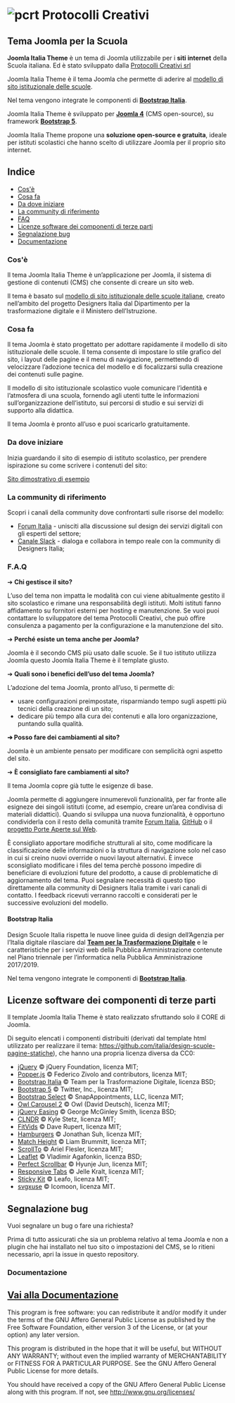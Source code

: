 # ![pcrt](https://avatars.githubusercontent.com/u/44270932?v=4 "pcrt") Protocolli Creativi
## Tema Joomla per la Scuola

**Joomla Italia Theme** è un tema di Joomla utilizzabile per i **siti internet** della Scuola italiana. Ed è stato sviluppato dalla [Protocolli Creativi srl](https://www.protocollicreativi.it)

Joomla Italia Theme è il tema Joomla che permette di aderire al [modello di sito istituzionale delle scuole](https://designers.italia.it/modello/scuole/).

Nel tema vengono integrate le componenti di [**Bootstrap Italia**](https://italia.github.io/bootstrap-italia/).

Joomla Italia Theme è sviluppato per [**Joomla 4**](https://www.joomla.org/) (CMS open-source), su framework [**Bootstrap 5**](https://getbootstrap.com/). 

Joomla Italia Theme propone una **soluzione open-source e gratuita**, ideale per istituti scolastici che hanno scelto di utilizzare Joomla per il proprio sito internet.

## **Indice**

- [Cos'è](#cosè)
- [Cosa fa](#cosa-fa)
- [Da dove iniziare](#da-dove-iniziare)
- [La community di riferimento](#la-community-di-riferimento)
- [FAQ](#faq)
- [Licenze software dei componenti di terze parti](#licenze-software-dei-componenti-di-terze-parti)
- [Segnalazione bug](#segnalazione-bug)
- [Documentazione](#documentazione)

### **Cos'è**
Il tema Joomla Italia Theme è un’applicazione per Joomla, il sistema di gestione di contenuti (CMS) che consente di creare un sito web. 

Il tema è basato sul [modello di sito istituzionale delle scuole italiane](https://designers.italia.it/modello/scuole/), creato nell’ambito del progetto Designers Italia dal Dipartimento per la trasformazione digitale e il Ministero dell’Istruzione.

### **Cosa fa**
Il tema Joomla è stato progettato per adottare rapidamente il modello di sito istituzionale delle scuole. Il tema consente di impostare lo stile grafico del sito, i layout delle pagine e il menu di navigazione, permettendo di velocizzare l’adozione tecnica del modello e di focalizzarsi sulla creazione dei contenuti sulle pagine.

Il modello di sito istituzionale scolastico vuole comunicare l’identità e l’atmosfera di una scuola, fornendo agli utenti tutte le informazioni sull’organizzazione dell’istituto, sui percorsi di studio e sui servizi di supporto alla didattica.

Il tema Joomla è pronto all’uso e puoi scaricarlo gratuitamente.

### **Da dove iniziare**
Inizia guardando il sito di esempio di istituto scolastico, per prendere ispirazione su come scrivere i contenuti del sito:

[Sito dimostrativo di esempio](https://jit.protocollicreativi.it)

### **La community di riferimento**
Scopri i canali della community dove confrontarti sulle risorse del modello:

-	[Forum Italia](https://forum.italia.it/) - unisciti alla discussione sul design dei servizi digitali con gli esperti del settore;
-	[Canale Slack](http://developersitalia.slack.com/messages/design-siti-scuole) - dialoga e collabora in tempo reale con la community di Designers Italia;

### **F.A.Q**
➔	**Chi gestisce il sito?**

L’uso del tema non impatta le modalità con cui viene abitualmente gestito il sito scolastico e rimane una responsabilità degli istituti. Molti istituti fanno affidamento su fornitori esterni per hosting e manutenzione. Se vuoi puoi contattare lo sviluppatore del tema Protocolli Creativi, che può offire consulenza a pagamento per la configurazione e la manutenzione del sito.

➔	**Perché esiste un tema anche per Joomla?**

Joomla è il secondo CMS più usato dalle scuole. Se il tuo istituto utilizza Joomla questo Joomla Italia Theme è il template giusto.

➔	**Quali sono i benefici dell’uso del tema Joomla?**

L’adozione del tema Joomla, pronto all’uso, ti permette di:
- usare configurazioni preimpostate, risparmiando tempo sugli aspetti più tecnici della creazione di un sito;
- dedicare più tempo alla cura dei contenuti e alla loro organizzazione, puntando sulla qualità. 

**➔	Posso fare dei cambiamenti al sito?**

Joomla è un ambiente pensato per modificare con semplicità ogni aspetto del sito. 

➔	**È consigliato fare cambiamenti al sito?**

Il tema Joomla copre già tutte le esigenze di base.

Joomla permette di aggiungere innumerevoli funzionalità, per far fronte alle esigneze dei singoli istituti (come, ad esempio, creare un’area condivisa di materiali didattici). Quando si sviluppa una nuova funzionalità, è opportuno condividerla con il resto della comunità tramite [Forum Italia](https://forum.italia.it/), [GitHub](https://github.com/italia/design-scuole-wordpress-theme) o il [progetto Porte Aperte sul Web](https://www.porteapertesulweb.it/).

È consigliato apportare modifiche strutturali al sito, come modificare la classificazione delle informazioni o la struttura di navigazione solo nel caso in cui si creino nuovi override o nuovi layout alternativi. È invece sconsigliato modificare i files del tema perchè possono impedire di beneficiare di evoluzioni future del prodotto, a cause di problematiche di aggiornamento del tema. Puoi segnalare necessità di questo tipo direttamente alla community di Designers Italia tramite i vari canali di contatto. I feedback ricevuti verranno raccolti e considerati per le successive evoluzioni del modello.

#### **Bootstrap Italia**
Design Scuole Italia rispetta le nuove linee guida di design dell’Agenzia per l’Italia digitale rilasciare dal [**Team per la Trasformazione Digitale**](https://teamdigitale.governo.it/) e le caratteristiche per i servizi web della Pubblica Amministrazione contenute nel Piano triennale per l’informatica nella Pubblica Amministrazione 2017/2019.

Nel tema vengono integrate le componenti di [**Bootstrap Italia**](https://italia.github.io/bootstrap-italia/).

## Licenze software dei componenti di terze parti
Il template Joomla Italia Theme è stato realizzato sfruttando solo il CORE di Joomla.

Di seguito elencati i componenti distribuiti (derivati dal template html utilizzato per realizzare il tema: https://github.com/italia/design-scuole-pagine-statiche), che hanno una propria licenza diversa da CC0:

- [jQuery](https://jquery.com/) © jQuery Foundation, licenza MIT;
- [Popper.js](https://popper.js.org/) © Federico Zivolo and contributors, licenza MIT;
- [Bootstrap Italia](https://italia.github.io/bootstrap-italia/) © Team per la Trasformazione Digitale, licenza BSD;
- [Bootstrap 5](https://getbootstrap.com/) © Twitter, Inc., licenza MIT;
- [Bootstrap Select](https://developer.snapappointments.com/bootstrap-select/) © SnapAppointments, LLC, licenza MIT;
- [Owl Carousel 2](https://owlcarousel2.github.io/OwlCarousel2/) © Owl (David Deutsch), licenza MIT;
- [jQuery Easing](http://gsgd.co.uk/sandbox/jquery/easing/) © George McGinley Smith, licenza BSD;
- [CLNDR](https://kylestetz.github.io/CLNDR/) © Kyle Stetz, licenza MIT;
- [FitVids](http://fitvidsjs.com/) © Dave Rupert, licenza MIT;
- [Hamburgers](https://jonsuh.com/hamburgers/) © Jonathan Suh, licenza MIT;
- [Match Height](https://brm.io/jquery-match-height/) © Liam Brummitt, licenza MIT;
- [ScrollTo](https://github.com/flesler/jquery.scrollTo) © Ariel Flesler, licenza MIT;
- [Leaflet](https://leafletjs.com/) © Vladimir Agafonkin, licenza BSD;
- [Perfect Scrollbar](https://github.com/mdbootstrap/perfect-scrollbar/) © Hyunje Jun, licenza MIT;
- [Responsive Tabs](http://jellekralt.github.io/Responsive-Tabs/) © Jelle Kralt, licenza MIT;
- [Sticky Kit](https://leafo.net/sticky-kit/) © Leafo, licenza MIT;
- [svgxuse](https://icomoon.io/svgxuse-demo/) © Icomoon, licenza MIT.

## Segnalazione bug
Vuoi segnalare un bug o fare una richiesta?

Prima di tutto assicurati che sia un problema relativo al tema Joomla e non a plugin che hai installato nel tuo sito o impostazioni del CMS, se lo ritieni necessario, apri la issue in questo repository.

### **Documentazione**
[**Vai alla Documentazione**](doc/doc.md)
---

This program is free software: you can redistribute it and/or modify
it under the terms of the GNU Affero General Public License as published
by the Free Software Foundation, either version 3 of the License, or
(at your option) any later version.

This program is distributed in the hope that it will be useful,
but WITHOUT ANY WARRANTY; without even the implied warranty of
MERCHANTABILITY or FITNESS FOR A PARTICULAR PURPOSE.  See the
GNU Affero General Public License for more details.

You should have received a copy of the GNU Affero General Public License
along with this program.  If not, see <http://www.gnu.org/licenses/>